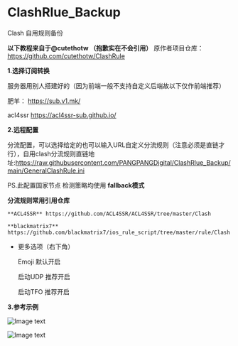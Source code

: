 # ClashRlue_Backup
Clash 自用规则备份

**以下教程来自于@cutethotw （抱歉实在不会引用）**
原作者项目仓库：https://github.com/cutethotw/ClashRule

**1.选择订阅转换**

  服务器用别人搭建好的（因为前端一般不支持自定义后端故以下仅作前端推荐）
  
  肥羊： https://sub.v1.mk/
  
  acl4ssr https://acl4ssr-sub.github.io/
  
**2.远程配置**

分流配置，可以选择给定的也可以输入URL自定义分流规则（注意必须是直链才行），自用clash分流规则直链地址:https://raw.githubusercontent.com/PANGPANGDigital/ClashRlue_Backup/main/GeneralClashRule.ini
  
  PS.此配置国家节点 检测策略均使用 **fallback模式**
  
 **分流规则常用引用仓库**
 
    **ACL4SSR** https://github.com/ACL4SSR/ACL4SSR/tree/master/Clash
    
    **blackmatrix7** https://github.com/blackmatrix7/ios_rule_script/tree/master/rule/Clash
  
  - 更多选项（右下角）
       
       Emoji 默认开启
       
       启动UDP 推荐开启
      
       启动TFO 推荐开启

**3.参考示例**

![Image text](https://github.com/PANGPANGDigital/ClashRlue_Backup/blob/main/images/%E8%82%A5%E7%BE%8A%E8%AE%A2%E9%98%85%E8%BD%AC%E6%8D%A2.png)

![Image text](https://github.com/PANGPANGDigital/ClashRlue_Backup/blob/main/images/%E5%88%86%E6%B5%81%E5%9B%BE.png)
